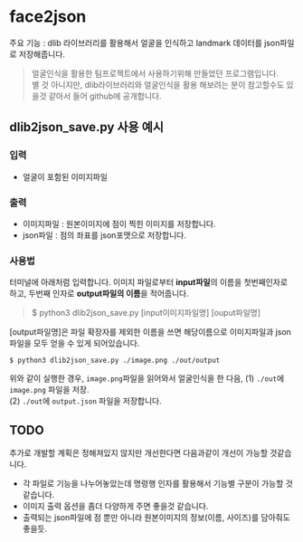 # face2json
주요 기능 : dlib 라이브러리를 활용해서 얼굴을 인식하고 landmark 데이터를 json파일로 저장해줍니다.

> 얼굴인식을 활용한 팀프로젝트에서 사용하기위해 만들었던 프로그램입니다.   
> 별 것 아니지만, dlib라이브러리와 얼굴인식을 활용 해보려는 분이 참고할수도 있을것 같아서 들어 github에 공개합니다.

## **dlib2json_save.py** 사용 예시

### 입력
- 얼굴이 포함된 이미지파일

### 출력
- 이미지파일 : 원본이미지에 점이 찍힌 이미지를 저장합니다.
- json파일 :  점의 좌표를 json포맷으로 저장합니다.

### 사용법
터미널에 아래처럼 입력합니다. 이미지 파일로부터 **input파일**의 이름을 첫번째인자로 하고, 두번째 인자로 **output파일의 이름**을 적어줍니다.

> $ python3 dlib2json_save.py \[input이미지파일명\]  \[ouput파일명\]

\[output파일명\]은 파일 확장자를 제외한 이름을 쓰면 해당이름으로 이미지파일과 json파일을 모두 얻을 수 있게 되어있습니다.


`$ python3 dlib2json_save.py ./image.png ./out/output`

위와 같이 실행한 경우, `image.png`파일을 읽어와서 얼굴인식을 한 다음, 
(1) `./out`에 `image.png` 파일을 저장.   
(2) `./out`에 `output.json` 파일을 저장합니다.  

## TODO
추가로 개발할 계획은 정해져있지 않지만 개선한다면 다음과같이 개선이 가능할 것같습니다.
- 각 파일로 기능을 나누어놓았는데 명령행 인자를 활용해서 기능별 구분이 가능할 것 같습니다.
- 이미지 출력 옵션을 좀더 다양하게 주면 좋을것 같습니다.
- 출력되는 json파일에 점 뿐만 아니라 원본이미지의 정보(이름, 사이즈)를 담아줘도 좋을듯.
